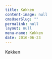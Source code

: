 ```yaml
---
title: Køkken
content-image: null
cmsUserSlug: ""
permalink: null
layout: null
menu-name: Køkken
date: 2016-06-23 
---
```


Køkken